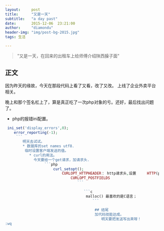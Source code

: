 ```yaml
---
layout:     post
title:      "又是一天"
subtitle:   "a day past"
date:       2015-12-06  23:21:00
author:     "diamondu"
header-img: "img/post-bg-2015.jpg"
tags: 生活

---
```


> "又是一天，在回来的出租车上给师傅介绍陕西臊子面"

## 正文

因为昨天的缘故，今天在那段代码上看了又看，改了又改。
上线了企业外卖平台相关。

晚上和那个签名杠上了，算是真正吃了一次php对象的亏。还好，最后找出问题了。

* php的报错ini配置。
 ```php
  ini_set('display_errors',0);
	 error_reporting(-1);
	  ```
		 明天去试试。
		 * 数据库的set names utf8.
		  临时设置客户端发送的值。
			* curl的用法。
			  今天要给一个get请求，加请求头.
				   ```php
					   curl_setopt();
						   CURLOPT_HTTPHEADER： http请求头,设置     HTTP(post,get都含有) 头字段的数组
							   CURLOPT_POSTFIELDS
								  ```            
									 
									 ```c
									  malloc() 最喜欢的是C语言；
										 ```
										  
										  ## 结尾
										  加代码技能达成。
											 明天要把发送写出来呀！
:wq
